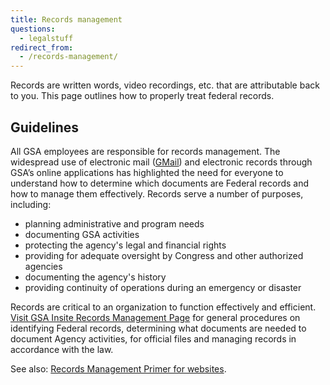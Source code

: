 ```yaml
---
title: Records management
questions:
  - legalstuff
redirect_from:
  - /records-management/
---
```


Records are written words, video recordings, etc. that are attributable back to you. This page outlines how to properly treat federal records.

## Guidelines

All GSA employees are responsible for records management. The widespread use of electronic mail ([GMail]({{site.baseurl}}/gmail/)) and electronic records through GSA’s online applications has highlighted the need for everyone to understand how to determine which documents are Federal records and how to manage them effectively. Records serve a number of purposes, including:

- planning administrative and program needs
- documenting GSA activities
- protecting the agency's legal and financial rights
- providing for adequate oversight by Congress and other authorized agencies
- documenting the agency's history
- providing continuity of operations during an emergency or disaster

Records are critical to an organization to function effectively and efficient. [Visit GSA Insite Records Management Page](https://insite.gsa.gov/topics/directives-forms-and-regulations/records-management) for general procedures on identifying Federal records, determining what documents are needed to document Agency activities, for official files and managing records in accordance with the law.

See also: [Records Management Primer for websites](https://drive.google.com/file/d/1Uew53TWW9Gx-N6gYzZE63_0SZlHBPxwc/view).
